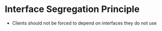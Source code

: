 # Interface Segregation Principle

- Clients should not be forced to depend on interfaces they do not use
